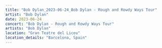 ```yaml
---
title: "Bob Dylan_2023-06-24_Bob Dylan - Rough and Rowdy Ways Tour"
artist: "Bob Dylan"
date: 2023-06-24
concert: "Bob Dylan - Rough and Rowdy Ways Tour"
artists: "Bob Dylan"
location: "Gran Teatre del Liceu"
location_details: "Barcelona, Spain"
---
```

